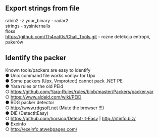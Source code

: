 ## Export strings from file
rabin2 -z your_binary - radar2  
strings - sysinternalls  
floss  
https://github.com/Th4nat0s/Chall_Tools.git - rozne detekcja entropii, pakerów


## Identify the packer  
Known tools/packers are easy to identify  
● Unix command file works «only» for Upx  
● Some packers (Upx, Vmprotect) cannot pack .NET PE  
● Yara rules or the old PEid  
○ https://github.com/Yara-Rules/rules/blob/master/Packers/packer.yar  
○ https://www.aldeid.com/wiki/PEiD  
● RDG packer detector  
○ http://www.rdgsoft.net (Mute the browser !!!)  
● DIE (DetectItEasy)   
○ https://github.com/horsicq/Detect-It-Easy | http://ntinfo.biz/  
● Exeinfo  
○ http://exeinfo.atwebpages.com/  
